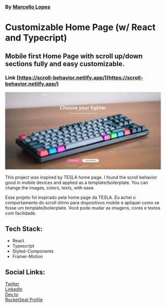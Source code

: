 ### By [Marcello Lopes](https://www.linkedin.com/in/marcellolopes30/)

# Customizable Home Page (w/ React and Typecript)

## Mobile first Home Page with scroll up/down sections fully and easy customizable.

### Link [https://scroll-behavior.netlify.app/](https://scroll-behavior.netlify.app/)

![App Preview](./public/page-preview.png)

This project was inspired by TESLA home page. I found the scroll behavior good in mobile devices and applied as a template/boilerplate. You can change the images, colors, texts, with ease.

Esse projeto foi inspirado pela home page da TESLA. Eu achei o comportamento do scroll ótimo para dispositivos mobile e apliquei como se fosse um template/boilerplate. Você pode mudar as imagens, cores e textos com facilidade.

## Tech Stack:

<ul>
<li> React </li>
<li> Typescript </li>
<li> Styled-Components </li>
<li> Framer-Motion </li>
</ul>

## Social Links:

[Twitter](https://twitter.com/marcell0lopes)
</br>
[LinkedIn](https://www.linkedin.com/in/marcellolopes30/)
</br>
[Dev.to](https://dev.to/marcell0lopes)
</br>
[RocketSeat Profile](https://app.rocketseat.com.br/me/marcello-lopes-03897)
